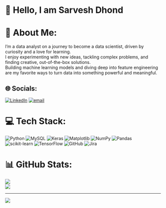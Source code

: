 # 👋 Hello, I am Sarvesh Dhond

# 💫 About Me:
I’m a data analyst on a journey to become a data scientist, driven by curiosity and a love for learning.<br>I enjoy experimenting with new ideas, tackling complex problems, and finding creative, out-of-the-box solutions.<br>Building machine learning models and diving deep into feature engineering are my favorite ways to turn data into something powerful and meaningful.<br>


## 🌐 Socials:
[![LinkedIn](https://img.shields.io/badge/LinkedIn-%230077B5.svg?logo=linkedin&logoColor=white)](https://linkedin.com/in/ds999) [![email](https://img.shields.io/badge/Email-D14836?logo=gmail&logoColor=white)](mailto:ve@outlook.com) 

# 💻 Tech Stack:
![Python](https://img.shields.io/badge/python-3670A0?style=plastic&logo=python&logoColor=ffdd54) ![MySQL](https://img.shields.io/badge/mysql-4479A1.svg?style=plastic&logo=mysql&logoColor=white) ![Keras](https://img.shields.io/badge/Keras-%23D00000.svg?style=plastic&logo=Keras&logoColor=white) ![Matplotlib](https://img.shields.io/badge/Matplotlib-%23ffffff.svg?style=plastic&logo=Matplotlib&logoColor=black) ![NumPy](https://img.shields.io/badge/numpy-%23013243.svg?style=plastic&logo=numpy&logoColor=white) ![Pandas](https://img.shields.io/badge/pandas-%23150458.svg?style=plastic&logo=pandas&logoColor=white) ![scikit-learn](https://img.shields.io/badge/scikit--learn-%23F7931E.svg?style=plastic&logo=scikit-learn&logoColor=white) ![TensorFlow](https://img.shields.io/badge/TensorFlow-%23FF6F00.svg?style=plastic&logo=TensorFlow&logoColor=white) ![GitHub](https://img.shields.io/badge/github-%23121011.svg?style=plastic&logo=github&logoColor=white) ![Jira](https://img.shields.io/badge/jira-%230A0FFF.svg?style=plastic&logo=jira&logoColor=white)
# 📊 GitHub Stats:
![](https://nirzak-streak-stats.vercel.app/?user=SarveshDhond&theme=ambient_gradient&hide_border=false)<br/>
![](https://github-readme-stats.vercel.app/api/top-langs/?username=SarveshDhond&theme=ambient_gradient&hide_border=false&include_all_commits=false&count_private=true&layout=compact)

---
[![](https://visitcount.itsvg.in/api?id=SarveshDhond&icon=5&color=11)](https://visitcount.itsvg.in)
